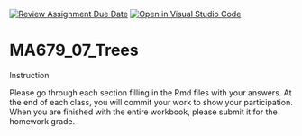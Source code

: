 [![Review Assignment Due Date](https://classroom.github.com/assets/deadline-readme-button-24ddc0f5d75046c5622901739e7c5dd533143b0c8e959d652212380cedb1ea36.svg)](https://classroom.github.com/a/nXYp1HCN)
[![Open in Visual Studio Code](https://classroom.github.com/assets/open-in-vscode-718a45dd9cf7e7f842a935f5ebbe5719a5e09af4491e668f4dbf3b35d5cca122.svg)](https://classroom.github.com/online_ide?assignment_repo_id=14007471&assignment_repo_type=AssignmentRepo)
# MA679_07_Trees

Instruction

Please go through each section filling in the Rmd files with your answers. At the end of each class, you will commit your work to show your participation. When you are finished with the entire workbook, please submit it for the homework grade.
